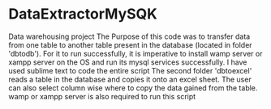 # DataExtractorMySQK
Data warehousing project
The Purpose of this code was to transfer data from one table to another table present in the database (located in folder 'dbtodb'). For it to run successfully, it is imperative to install wamp server or xampp server on the OS and run its mysql services successfully. I have used sublime text to code the entire script
The second folder 'dbtoexcel' reads a table in the database and copies it onto an excel sheet. The user can also select column wise where to copy the data gained from the table. wamp or xampp server is also required to run this script
